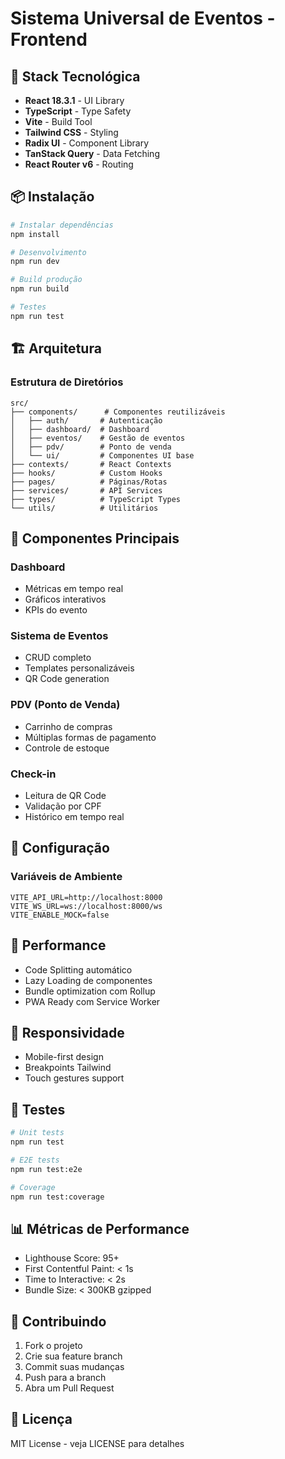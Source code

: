 # Sistema Universal de Eventos - Frontend

## 🚀 Stack Tecnológica

- **React 18.3.1** - UI Library
- **TypeScript** - Type Safety
- **Vite** - Build Tool
- **Tailwind CSS** - Styling
- **Radix UI** - Component Library
- **TanStack Query** - Data Fetching
- **React Router v6** - Routing

## 📦 Instalação

```bash
# Instalar dependências
npm install

# Desenvolvimento
npm run dev

# Build produção
npm run build

# Testes
npm run test
```

## 🏗️ Arquitetura

### Estrutura de Diretórios

```
src/
├── components/      # Componentes reutilizáveis
│   ├── auth/       # Autenticação
│   ├── dashboard/  # Dashboard
│   ├── eventos/    # Gestão de eventos
│   ├── pdv/        # Ponto de venda
│   └── ui/         # Componentes UI base
├── contexts/       # React Contexts
├── hooks/          # Custom Hooks
├── pages/          # Páginas/Rotas
├── services/       # API Services
├── types/          # TypeScript Types
└── utils/          # Utilitários
```

## 🎨 Componentes Principais

### Dashboard
- Métricas em tempo real
- Gráficos interativos
- KPIs do evento

### Sistema de Eventos
- CRUD completo
- Templates personalizáveis
- QR Code generation

### PDV (Ponto de Venda)
- Carrinho de compras
- Múltiplas formas de pagamento
- Controle de estoque

### Check-in
- Leitura de QR Code
- Validação por CPF
- Histórico em tempo real

## 🔧 Configuração

### Variáveis de Ambiente

```env
VITE_API_URL=http://localhost:8000
VITE_WS_URL=ws://localhost:8000/ws
VITE_ENABLE_MOCK=false
```

## 🚀 Performance

- Code Splitting automático
- Lazy Loading de componentes
- Bundle optimization com Rollup
- PWA Ready com Service Worker

## 📱 Responsividade

- Mobile-first design
- Breakpoints Tailwind
- Touch gestures support

## 🧪 Testes

```bash
# Unit tests
npm run test

# E2E tests
npm run test:e2e

# Coverage
npm run test:coverage
```

## 📊 Métricas de Performance

- Lighthouse Score: 95+
- First Contentful Paint: < 1s
- Time to Interactive: < 2s
- Bundle Size: < 300KB gzipped

## 🤝 Contribuindo

1. Fork o projeto
2. Crie sua feature branch
3. Commit suas mudanças
4. Push para a branch
5. Abra um Pull Request

## 📄 Licença

MIT License - veja LICENSE para detalhes
